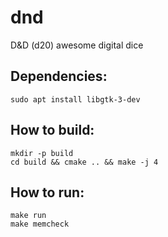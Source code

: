 # dnd
D&amp;D (d20) awesome digital dice

## Dependencies:
```
sudo apt install libgtk-3-dev
```

## How to build:
```
mkdir -p build
cd build && cmake .. && make -j 4
```

## How to run:
```
make run
make memcheck
```
